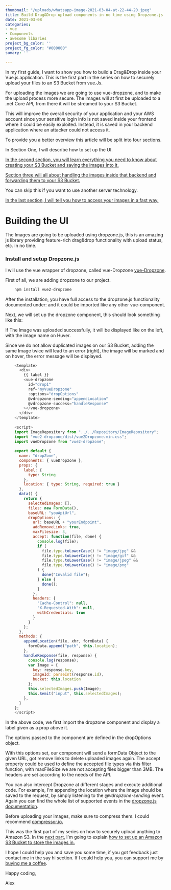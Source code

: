 ```yaml
---
thumbnail: "/uploads/whatsapp-image-2021-03-04-at-22-44-20.jpeg"
title: Build Drag&Drop upload components in no time using Dropzone.js
date: 2021-03-08
categories:
- vue
- Components
- awesome libaries
project_bg_color: ''
project_fg_color: "#000000"
sumary: ''

---
```

In my first guide, I want to show you how to build a Drag&Drop inside your Vue.js application. This is the first part in the series on how to securely upload your files to an S3 Bucket from vue.Js.

For uploading the images we are going to use vue-dropzone, and to make the upload process more secure. The images will at first be uploaded to a .net Core API, from there it will be streamed to your S3 Bucket.

This will improve the overall security of your application and your AWS account since your sensitive login info is not saved inside your frontend where it could be easily exploited. Instead, it is saved in your backend application where an attacker could not access it.

To provide you a better overview this article will be split into four sections.

In Section One, I will describe how to set up the UI.

[In the second section, you will learn everything you need to know about creating your S3 Bucket and saving the images into it.](https://www.the-koi.com/projects/create-and-manage-an-amazon-s3-bucket/)

[Section three will all about handling the images inside that backend and forwarding them to your S3 Bucket.](https://www.the-koi.com/projects/create-and-manage-an-amazon-s3-bucket/)

You can skip this if you want to use another server technology.

[In the last section, I will tell you how to access your images in a fast way.](https://www.the-koi.com/projects/load-your-s3-images-blazing-fast-using-aws-cloudfront/)

# Building the UI

The Images are going to be uploaded using dropzone.js, this is an amazing js library providing feature-rich drag&drop functionality with upload status, etc. in no time.

### Install and setup Dropzone.js

I will use the vue wrapper of dropzone, called vue-Dropzone [vue-Dropzone](https://rowanwins.github.io/vue-dropzone/docs/dist/#/installation "vue-dropzone").

First of all, we are adding dropzone to our project.

``` js
    npm install vue2-dropzone
```

After the installation, you have full access to the dropzone.js functionality documented under: and it could be imported like any other vue-component.

Next, we will set up the dropzone component, this should look something like this:

If The Image was uploaded successfully, it will be displayed like on the left, with the image name on Huver.

Since we do not allow duplicated images on our S3 Bucket, adding the same Image twice will lead to an error (right), the image will be marked and on hover, the error message will be displayed.

```js
    <template>
      <div>
        {{ label }}
        <vue-dropzone
          id="drop1"
          ref="myVueDropzone"
          :options="dropOptions"
          @vdropzone-sending="appendLocation"
          @vdropzone-success="handleResponse"
        ></vue-dropzone>
      </div>
    </template>
    
    <script>
    import ImageRepository from "../../Repository/ImageRepository";
    import "vue2-dropzone/dist/vue2Dropzone.min.css";
    import vueDropzone from "vue2-dropzone";
    
    export default {
      name: "dropZone",
      components: { vueDropzone },
      props: {
        label: {
          type: String
        },
        location: { type: String, required: true }
      },
      data() {
        return {
          selectedImages: [],
          files: new FormData(),
          baseURL: "youApiUrl",
          dropOptions: {
            url: baseURL + "yourEndpoint",
            addRemoveLinks: true,
            maxFilesize: 3,
            accept: function(file, done) {
              console.log(file);
              if (
                file.type.toLowerCase() != "image/jpg" &&
                file.type.toLowerCase() != "image/gif" &&
                file.type.toLowerCase() != "image/jpeg" &&
                file.type.toLowerCase() != "image/png"
              ) {
                done("Invalid file");
              } else {
                done();
              }
            },
            headers: {
              "Cache-Control": null,
              "X-Requested-With": null,
              withCredentials: true
            }
          }
        };
      },
      methods: {
        appendLocation(file, xhr, formData) {
          formData.append("path", this.location);
        },
        handleResponse(file, response) {
          console.log(response);
          var Image = {
            key: response.key,
            imageId: parseInt(response.id),
            bucket: this.location
          };
          this.selectedImages.push(Image);
          this.$emit("input", this.selectedImages);
        },
      }
    };
    </script>
```

In the above code, we first import the dropzone component and display a label given as a prop above it.

The options passed to the component are defined in the dropOptions object.

With this options set, our component will send a formData Object to the given URL, got remove links to delete uploaded images again. The accept property could be used to define the accepted file types via this filter function, with maxFileSize we are not accepting files bigger than 3MB. The headers are set according to the needs of the API.

You can also intercept Dropzone at different stages and execute additional code. For example, I'm appending the location where the image should be saved to the request, by simply listening to the _@vdropzone-sending_ event. Again you can find the whole list of supported events in the  [dropzone.js documentation](https://www.dropzonejs.com/ "dropzone.js docs").

Before uploading your images, make sure to compress them. I could recommend [compressor.io. ](https://compressor.io/)

This was the first part of my series on how to securely upload anything to Amazon S3. In the [next part](https://www.the-koi.com/projects/create-and-manage-an-amazon-s3-bucket/), I'm going to explain [how to set up an Amazon S3 Bucket to store the images in.](https://www.the-koi.com/projects/create-and-manage-an-amazon-s3-bucket/)

I hope I could help you and save you some time, if you got feedback just contact me in the say hi section. If I could help you, you can support me by [buying me a coffee](https://www.buymeacoffee.com/thekoi).

Happy coding,

Alex